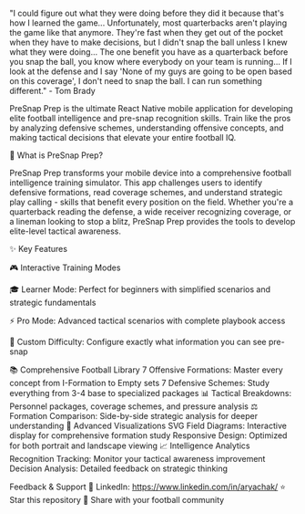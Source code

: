 "I could figure out what they were doing before they did it because that's how I learned the game... Unfortunately, most quarterbacks aren't playing the game like that anymore. They're fast when they get out of the pocket when they have to make decisions, but I didn't snap the ball unless I knew what they were doing... The one benefit you have as a quarterback before you snap the ball, you know where everybody on your team is running... If I look at the defense and I say 'None of my guys are going to be open based on this coverage', I don't need to snap the ball. I can run something different." - Tom Brady

PreSnap Prep is the ultimate React Native mobile application for developing elite football intelligence and pre-snap recognition skills. Train like the pros by analyzing defensive schemes, understanding offensive concepts, and making tactical decisions that elevate your entire football IQ.

🎯 What is PreSnap Prep?

PreSnap Prep transforms your mobile device into a comprehensive football intelligence training simulator. This app challenges users to identify defensive formations, read coverage schemes, and understand strategic play calling - skills that benefit every position on the field. Whether you're a quarterback reading the defense, a wide receiver recognizing coverage, or a lineman looking to stop a blitz, PreSnap Prep provides the tools to develop elite-level tactical awareness.

✨ Key Features

🎮 Interactive Training Modes

  🎓 Learner Mode: Perfect for beginners with simplified scenarios and strategic fundamentals
  
  ⚡ Pro Mode: Advanced tactical scenarios with complete playbook access
  
  🔧 Custom Difficulty: Configure exactly what information you can see pre-snap
  
📚 Comprehensive Football Library
  7 Offensive Formations: Master every concept from I-Formation to Empty sets
  7 Defensive Schemes: Study everything from 3-4 base to specialized packages
  📊 Tactical Breakdowns: Personnel packages, coverage schemes, and pressure analysis
  ⚖️ Formation Comparison: Side-by-side strategic analysis for deeper understanding
🎨 Advanced Visualizations
  SVG Field Diagrams: Interactive display for comprehensive formation study
  Responsive Design: Optimized for both portrait and landscape viewing
📈 Intelligence Analytics
  Recognition Tracking: Monitor your tactical awareness improvement
  Decision Analysis: Detailed feedback on strategic thinking

Feedback & Support
  📧 LinkedIn: https://www.linkedin.com/in/aryachak/
  ⭐ Star this repository
  🔄 Share with your football community
